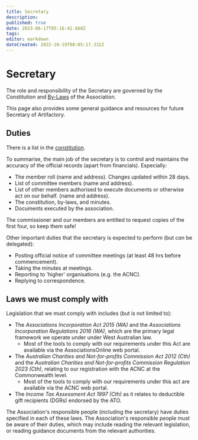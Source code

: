 ```yaml
---
title: Secretary
description: 
published: true
date: 2023-06-17T05:16:42.668Z
tags: 
editor: markdown
dateCreated: 2022-10-19T08:05:17.332Z
---
```


# Secretary

The role and responsibility of the Secretary are governed by the Constitution and [By-Laws](committeerulings) of the Association.

This page also provides some general guidance and resources for future Secretary of Artifactory.

## Duties

There is a list in the [constitution](/constitution).

To summarise, the main job of the secretary is to control and maintains the accuracy of the official records (apart from financials). Especially:

-   The member roll (name and address). Changes updated within 28 days.
-   List of committee members (name and address).
-   List of other members authorised to execute documents or otherwise act on our behalf. (name and address).
-   The constitution, by-laws, and minutes.
-   Documents executed by the association.

The commissioner and our members are entitled to request copies of the first four, so keep them safe!

Other important duties that the secretary is expected to perform (but *can* be delegated):

-   Posting official notice of committee meetings (at least 48 hrs before commencement).
-   Taking the minutes at meetings.
-   Reporting to 'higher' organisations (e.g. the ACNC).
-   Replying to correspondence.

## Laws we must comply with

Legislation that we must comply with includes (but is not limited to):

* The *Associations Incorporation Act 2015 (WA)* and the *Associations Incorporation Regulations 2016 (WA)*, which are the primary legal framework we operate under under West Australian law.
  * Most of the tools to comply with our requirements under this Act are available via the AssociationsOnline web portal.
* The *Australian Charities and Not-for-profits Commission Act 2012 (Cth)* and the *Australian Charities and Not-for-profits Commission Regulation 2023 (Cth)*, relating to our registration with the ACNC at the Commonwealth level.
  * Most of the tools to comply with our requirements under this act are available via the ACNC web portal.
* The *Income Tax Assessment Act 1997 (Cth)* as it relates to deductible gift recipients (DGRs) endorsed by the ATO.

The Association's responsible people (including the secretary) have duties specified in each of these laws. The Association's responsible people must be aware of their duties, which may include reading the relevant legislation, or reading guidance documents from the relevant authorities.